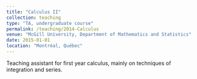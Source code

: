 ```yaml
---
title: "Calculus II"
collection: teaching
type: "TA, undergraduate course"
permalink: /teaching/2014-Calculus
venue: "McGill University, Department of Mathematics and Statistics"
date: 2015-01-01
location: "Montréal, Québec"
---
```


Teaching assistant for first year calculus, mainly on techniques of integration and series.
